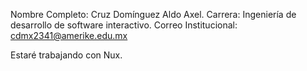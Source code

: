 Nombre Completo: Cruz Domínguez Aldo Axel. 
Carrera: Ingeniería de desarrollo de software interactivo. 
Correo Institucional: cdmx2341@amerike.edu.mx

Estaré trabajando con Nux. 